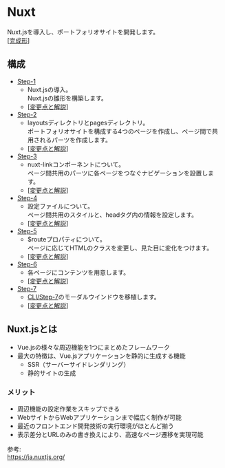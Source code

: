 # Nuxt  
Nuxt.jsを導入し、ポートフォリオサイトを開発します。  
[[完成形](https://vue-introduction-nuxt.netlify.com)]

## 構成
* [Step-1](./step-1)  
    * Nuxt.jsの導入。  
      Nuxt.jsの雛形を構築します。  
    * [[変更点と解説](https://github.com/dsktschy/vue-introduction/commit/18dfe5a#diff-de392a4?diff=split)]  
* [Step-2](./step-2)  
    * layoutsディレクトリとpagesディレクトリ。  
      ポートフォリオサイトを構成する4つのページを作成し、ページ間で共用されるパーツを作成します。  
    * [[変更点と解説](https://github.com/dsktschy/vue-introduction/commit/d1b9e09#diff-de392a4?diff=split)]  
* [Step-3](./step-3)  
    * nuxt-linkコンポーネントについて。  
      ページ間共用のパーツに各ページをつなぐナビゲーションを設置します。  
    * [[変更点と解説](https://github.com/dsktschy/vue-introduction/commit/69bbc97#diff-de392a4?diff=split)]  
* [Step-4](./step-4)  
    * 設定ファイルについて。  
      ページ間共用のスタイルと、headタグ内の情報を設定します。  
    * [[変更点と解説](https://github.com/dsktschy/vue-introduction/commit/181408b0#diff-de392a4?diff=split)]  
* [Step-5](./step-5)  
    * $routeプロパティについて。  
      ページに応じてHTMLのクラスを変更し、見た目に変化をつけます。  
    * [[変更点と解説](https://github.com/dsktschy/vue-introduction/commit/29b4590#diff-de392a4?diff=split)]  
* [Step-6](./step-6)  
    * 各ページにコンテンツを用意します。  
    * [[変更点と解説](https://github.com/dsktschy/vue-introduction/commit/b3e7369#diff-de392a4?diff=split)]  
* [Step-7](./step-7)  
    * [CLI/Step-7](../cli/step-7)のモーダルウインドウを移植します。  
    * [[変更点と解説](https://github.com/dsktschy/vue-introduction/commit/0e7b7f5#diff-de392a4?diff=split)]  

## Nuxt.jsとは
* Vue.jsの様々な周辺機能を1つにまとめたフレームワーク
* 最大の特徴は、Vue.jsアプリケーションを静的に生成する機能
  * SSR（サーバーサイドレンダリング）
  * 静的サイトの生成

### メリット
* 周辺機能の設定作業をスキップできる
* WebサイトからWebアプリケーションまで幅広く制作が可能
* 最近のフロントエンド開発技術の実行環境がほとんど揃う
* 表示差分とURLのみの書き換えにより、高速なページ遷移を実現可能

参考:  
https://ja.nuxtjs.org/
